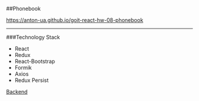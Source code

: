 ##Phonebook

https://anton-ua.github.io/goit-react-hw-08-phonebook



----
###Technology Stack
- React
- Redux
- React-Bootstrap
- Formik
- Axios
- Redux Persist
  
[Backend](https://goit-phonebook-api.herokuapp.com/docs/)
